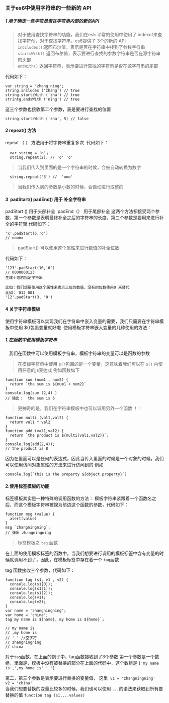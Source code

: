 ### 关于es6中使用字符串的一些新的 API
##### 1 用于确定一些字符是否在字符串内部的新的API
>对于使用查找字符串的功能，我们在es5 平常的使用中使用了 indexof来查找字符创，对于查找字符串，es6提供了 3个的新的 API <br/>
`indcludes()`:返回布尔值，表示是否在字符串中找到了参数字符串<br/>
`startsWith()` 返回布尔值，表示要进行查找的参数字符串是否在源字符串的头部<br/>
`endWith()` 返回字符串，表示要进行查找的字符串是否在源字符串的尾部<br/>
>
代码如下：

```
var string = 'zhang ning';
string.includes ('zhang') // true 
string.startsWith ('zha') // true 
strintg.endsWith ('ning') // true 
```
这三个参数也接收第二个参数，表是要进行查找的位置

```
string.startsWith ('zha', 5) // false
```

#### 2 repeat() 方法
  repeat （ ） 方法用于将字符串重复多次
  代码如下：
  
```
  var string = 'o'；
  string.repeat(2); // 'o' 'o'
```
>当我们传入到里面的是一个字符串的时候，会被自动转换为数字
>
```
  string.repeat('3') //  'ooo'
```
>当我们传入到的参数是小数的时候，会自动进行取整的
>
#### 3  padStart()  padEnd() 用于 补全字符串
padStart () 用于头部补全  padEnd（） 用于尾部补全
这两个方法都接受两个参数，第一个参数是表明最终补全之后的字符串的长度，第二个参数是要用来进行补全的字符窜
代码如下：

```
'x'.padStart(5,'o')
// oooox
```
> padStart() 可以使用这个属性来进行数值的补全位数
>
代码如下：

```
'123'.padStart(10,'0')
// 0000000123
生成十位的指定字符串

比如：我们想要使用这个属性来表示三位的数值，没有的位数使用0 来替代
比如： 012 001
'12'.padStart(3, '0')

```
#### 4 关于字符串模板
使用字符串模板可以实现我们在字符串中嵌入变量的需要，我们只需要在字符串模板中使用 $()包裹变量就好啦
  使用模板字符串嵌入变量的几种使用的方法：
##### 1.在函数中使用模板字符串
    我们在函数中可以使用模板字符串，模板字符串的变量可以是函数的参数
>在模板字符串中使用 `$()`包围的是一个变量，这意味着我们可以在 `$()` 内使用任意的js表达式 例如函数如下
>  
```
function sum (num1 , num2) {
  return `the sum is ${num1 + num2}`
}
console.log(sum (2,4) )
// 输出：  the sum is 6
```
>更神奇的是，我们在字符串模板中也可以调用另外一个函数 ！！
>
```
function multi (val1,val2) {
  return val1 * val2
}
function add (val1,val2) {
  return `the product is ${multi(val1,val2)}`;
}
console.log(add(2,4));
// the product is 8
```
因为在里面可以是任何的表达式，因此当传入里面的时候是一个对象的时候，我们可以使用访问对象属性的方法来进行访问到的
例如

```
console.log(`this is the property ${object.property}`)
```
#### 2.使用标签模板的功能
标签模板其实是一种特殊的调用函数的方法：
模板字符串紧跟着一个函数名之后，而这个模板字符串被视为前边这个函数的参数，代码如下：
```
function msg (value) {
  alert(value)
}
msg `zhangningning`;
// 弹出 zhangningning
```
>标签模板之 `tag` 函数
>
在上面的使用模板标签的函数中，当我们想要进行调用的模板标签中含有变量的时候就调用不到了，因此，在模板标签中存在着一个 `tag`函数

tag 函数接收三个参数，代码如下：

```
function tag (s1, v1 , v2) {
  console.log(s1[0]);
  console.log(s1[1]);
  console.log(s1[2]);
  console.log(v1);
  console.log(v2);
}
var name = 'zhangningning';
var home = 'china';
tag`my name is ${name}, my home is ${home}`;

// my name is
// ,my home is 
// ' ' //空字符
// zhangningning
// china

```
对于`tag`函数，在上面的例子中，tag函数接收到了3个参数
第一个参数是一个数组，里面是，模板中没有被替换的部分在上面的代码中，这个数组是
`['my name is',',my home is' ' ']`  

第二，第三个参数是表示要进行替换的变量值， 这里  `v1 = 'zhangningning'  v2 = 'china'` <br/>
当我们想要替换的变量比较多的时候，我们也可以使用 `...`的语法来获取到所有要替换的值  `function tag (s1,...values)`
